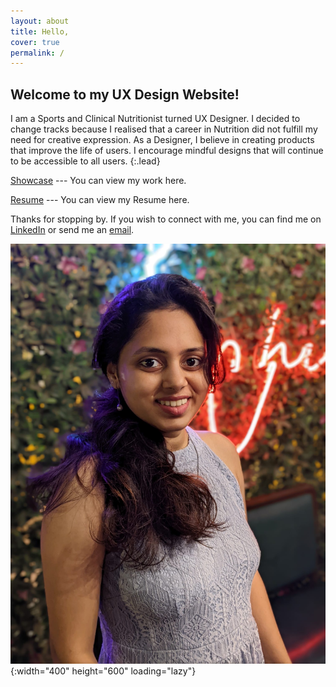 ```yaml
---
layout: about
title: Hello,
cover: true
permalink: /
---
```

## Welcome to my UX Design Website!

I am a Sports and Clinical Nutritionist turned UX Designer. I decided to change tracks because I realised that a career in Nutrition did not fulfill my need for creative expression. As a Designer, I believe in creating products that improve the life of users. I encourage mindful designs that will continue to be accessible to all users.
{:.lead}

[Showcase](/showcase/) --- You can view my work here.

[Resume](/resume/) --- You can view my Resume here.

Thanks for stopping by.
If you wish to connect with me, you can find me on [LinkedIn] or send me an [email].

![chinu_dp](/img_repo/5703ccae-fa82-423e-a2d3-a37074fc3e67.JPG){:width="400" height="600" loading="lazy"}

[linkedin]: https://www.linkedin.com/in/chiranjivee-joshi-0335931ab/
[email]: mailto:chiranjiveejoshi0206@gmail.com

